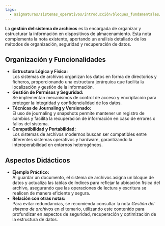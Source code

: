 ```yaml
---
tags:
  - asignaturas/sistemas_operativos/introducción/bloques_fundamentales/servicios_del_sistema_operativo
---
```

La **gestión del sistema de archivos** es la encargada de organizar y estructurar la información en dispositivos de almacenamiento. Esta nota complementa la nota existente, aportando un análisis detallado de los métodos de organización, seguridad y recuperación de datos.

## Organización y Funcionalidades  
- **Estructura Lógica y Física:**  
  Los sistemas de archivos organizan los datos en forma de directorios y ficheros, proporcionando una estructura jerárquica que facilita la localización y gestión de la información.  
- **Gestión de Permisos y Seguridad:**  
  Se implementan mecanismos de control de acceso y encriptación para proteger la integridad y confidencialidad de los datos.  
- **Técnicas de Journaling y Versionado:**  
  El uso de journaling y snapshots permite mantener un registro de cambios y facilita la recuperación de información en caso de errores o fallos del sistema.
- **Compatibilidad y Portabilidad:**  
  Los sistemas de archivos modernos buscan ser compatibles entre diferentes sistemas operativos y hardware, garantizando la interoperabilidad en entornos heterogéneos.

## Aspectos Didácticos  
- **Ejemplo Práctico:**  
  Al guardar un documento, el sistema de archivos asigna un bloque de datos y actualiza las tablas de índices para reflejar la ubicación física del archivo, asegurando que las operaciones de lectura y escritura se realicen de manera eficiente y segura.
- **Relación con otras notas:**  
  Para evitar redundancias, se recomienda consultar la nota _Gestión del sistema de archivos_ en el temario, utilizando este contenido para profundizar en aspectos de seguridad, recuperación y optimización de la estructura de datos.
